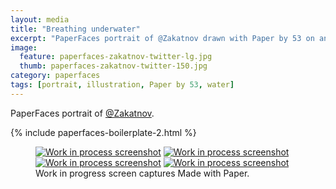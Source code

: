 ```yaml
---
layout: media
title: "Breathing underwater"
excerpt: "PaperFaces portrait of @Zakatnov drawn with Paper by 53 on an iPad."
image: 
  feature: paperfaces-zakatnov-twitter-lg.jpg
  thumb: paperfaces-zakatnov-twitter-150.jpg
category: paperfaces
tags: [portrait, illustration, Paper by 53, water]
---
```


PaperFaces portrait of [@Zakatnov](http://twitter.com/Zakatnov).

{% include paperfaces-boilerplate-2.html %}

<figure class="third">
	<a href="{{ site.url }}/images/paperfaces-zakatnov-process-1-lg.jpg"><img src="{{ site.url }}/images/paperfaces-zakatnov-process-1-600.jpg" alt="Work in process screenshot"></a>
	<a href="{{ site.url }}/images/paperfaces-zakatnov-process-2-lg.jpg"><img src="{{ site.url }}/images/paperfaces-zakatnov-process-2-600.jpg" alt="Work in process screenshot"></a>
	<a href="{{ site.url }}/images/paperfaces-zakatnov-process-3-lg.jpg"><img src="{{ site.url }}/images/paperfaces-zakatnov-process-3-600.jpg" alt="Work in process screenshot"></a>
	<a href="{{ site.url }}/images/paperfaces-zakatnov-process-4-lg.jpg"><img src="{{ site.url }}/images/paperfaces-zakatnov-process-4-600.jpg" alt="Work in process screenshot"></a>
	<figcaption>Work in progress screen captures Made with Paper.</figcaption>
</figure>